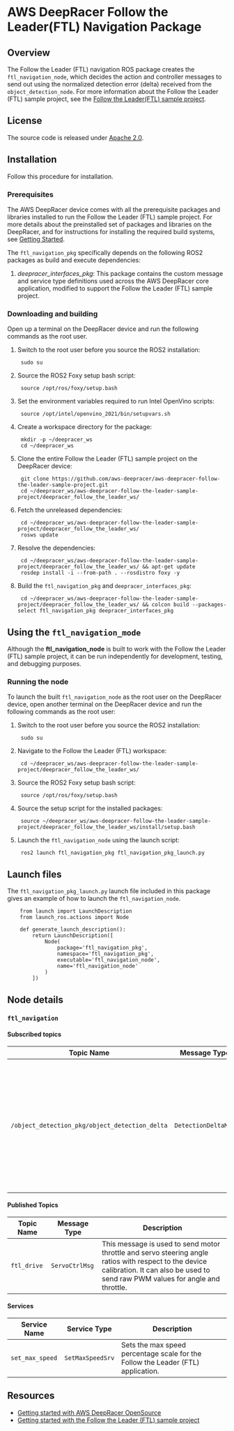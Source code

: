 # AWS DeepRacer Follow the Leader(FTL) Navigation Package

## Overview

The Follow the Leader (FTL) navigation ROS package creates the `ftl_navigation_node`, which decides the action and controller messages to send out using the normalized detection error (delta) received from the `object_detection_node`. For more information about the Follow the Leader (FTL) sample project, see the [Follow the Leader(FTL) sample project](https://github.com/aws-deepracer/aws-deepracer-follow-the-leader-sample-project).

## License

The source code is released under [Apache 2.0](https://aws.amazon.com/apache-2-0/).

## Installation

Follow this procedure for installation.

### Prerequisites

The AWS DeepRacer device comes with all the prerequisite packages and libraries installed to run the Follow the Leader (FTL) sample project. For more details about the preinstalled set of packages and libraries on the DeepRacer, and for instructions for installing the required build systems, see [Getting Started](https://github.com/aws-deepracer/aws-deepracer-launcher/blob/main/getting-started.md).

The `ftl_navigation_pkg` specifically depends on the following ROS2 packages as build and execute dependencies:

1. *deepracer_interfaces_pkg*: This package contains the custom message and service type definitions used across the AWS DeepRacer core application, modified to support the Follow the Leader (FTL) sample project.

### Downloading and building

Open up a terminal on the DeepRacer device and run the following commands as the root user.

1. Switch to the root user before you source the ROS2 installation:

        sudo su

1. Source the ROS2 Foxy setup bash script:

        source /opt/ros/foxy/setup.bash 

1. Set the environment variables required to run Intel OpenVino scripts:

        source /opt/intel/openvino_2021/bin/setupvars.sh

1. Create a workspace directory for the package:

        mkdir -p ~/deepracer_ws
        cd ~/deepracer_ws

1. Clone the entire Follow the Leader (FTL) sample project on the DeepRacer device:

        git clone https://github.com/aws-deepracer/aws-deepracer-follow-the-leader-sample-project.git
        cd ~/deepracer_ws/aws-deepracer-follow-the-leader-sample-project/deepracer_follow_the_leader_ws/

1. Fetch the unreleased dependencies:

        cd ~/deepracer_ws/aws-deepracer-follow-the-leader-sample-project/deepracer_follow_the_leader_ws/
        rosws update

1. Resolve the dependencies:

        cd ~/deepracer_ws/aws-deepracer-follow-the-leader-sample-project/deepracer_follow_the_leader_ws/ && apt-get update
        rosdep install -i --from-path . --rosdistro foxy -y

1. Build the `ftl_navigation_pkg` and `deepracer_interfaces_pkg`:

        cd ~/deepracer_ws/aws-deepracer-follow-the-leader-sample-project/deepracer_follow_the_leader_ws/ && colcon build --packages-select ftl_navigation_pkg deepracer_interfaces_pkg


## Using the `ftl_navigation_mode`

Although the **ftl_navigation_node** is built to work with the Follow the Leader (FTL) sample project, it can be run independently for development, testing, and debugging purposes.

### Running the node

To launch the built `ftl_navigation_node` as the root user on the DeepRacer device, open another terminal on the DeepRacer device and run the following commands as the root user:

1. Switch to the root user before you source the ROS2 installation:

        sudo su

1. Navigate to the Follow the Leader (FTL) workspace:

        cd ~/deepracer_ws/aws-deepracer-follow-the-leader-sample-project/deepracer_follow_the_leader_ws/

1. Source the ROS2 Foxy setup bash script:

        source /opt/ros/foxy/setup.bash 

1. Source the setup script for the installed packages:

        source ~/deepracer_ws/aws-deepracer-follow-the-leader-sample-project/deepracer_follow_the_leader_ws/install/setup.bash 

1. Launch the `ftl_navigation_node` using the launch script:

        ros2 launch ftl_navigation_pkg ftl_navigation_pkg_launch.py

## Launch files

The `ftl_navigation_pkg_launch.py` launch file included in this package gives an example of how to launch the `ftl_navigation_node`.

        from launch import LaunchDescription
        from launch_ros.actions import Node

        def generate_launch_description():
            return LaunchDescription([
                Node(
                    package='ftl_navigation_pkg',
                    namespace='ftl_navigation_pkg',
                    executable='ftl_navigation_node',
                    name='ftl_navigation_node'
                )
            ])


## Node details

### `ftl_navigation`

#### Subscribed topics

| Topic Name | Message Type | Description |
|----------- | ------------ | ----------- |
|`/object_detection_pkg/object_detection_delta`|`DetectionDeltaMsg`|Message with Object Detection normalized error (delta) of the detected object from the target (reference) position with respect to x and y axes.|

#### Published Topics

| Topic Name | Message Type | Description |
| ---------- | ------------ | ----------- |
|`ftl_drive`|`ServoCtrlMsg`|This message is used to send motor throttle and servo steering angle ratios with respect to the device calibration. It can also be used to send raw PWM values for angle and throttle.|

#### Services

| Service Name | Service Type | Description |
| ---------- | ------------ | ----------- |
|`set_max_speed`|`SetMaxSpeedSrv`|Sets the max speed percentage scale for the Follow the Leader (FTL) application.|

## Resources

* [Getting started with AWS DeepRacer OpenSource](https://github.com/aws-deepracer/aws-deepracer-launcher/blob/main/getting-started.md)
* [Getting started with the Follow the Leader (FTL) sample project](https://github.com/aws-deepracer/aws-deepracer-follow-the-leader-sample-project/blob/main/getting-started.md)
